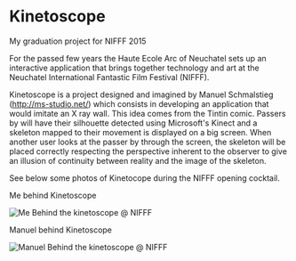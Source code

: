 # Kinetoscope
My graduation project for NIFFF 2015

For the passed few years the Haute Ecole Arc of Neuchatel sets up an interactive
application that brings together technology and art at the Neuchatel International Fantastic
Film Festival (NIFFF).

Kinetoscope is a project designed and imagined by Manuel Schmalstieg (http://ms-studio.net/) which consists in developing an application that would imitate an X ray wall. This idea comes from the Tintin comic. Passers by will have their silhouette detected using Microsoft's Kinect and a skeleton mapped to their movement is displayed on a big screen. When another user looks at the passer by through the screen, the skeleton will be placed correctly respecting the perspective inherent to the observer to give an illusion of continuity between reality and the image of the skeleton.

See below some photos of Kinetocope during the NIFFF opening cocktail.

Me behind Kinetoscope

![Me Behind the kinetoscope @ NIFFF](http://www.nifff.ch/2015/media/image/2015/photos-portraits-cocktails/nifff-photos-0307-photocall-rebeccabowring-44-logo-web.jpg)

Manuel behind Kinetoscope

![Manuel Behind the kinetoscope @ NIFFF](http://www.nifff.ch/2015/media/image/2015/photos-portraits-cocktails/nifff-photos-0307-photocall-rebeccabowring-2-logo-web0.jpg)

